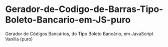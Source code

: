 # Gerador-de-Codigo-de-Barras-Tipo-Boleto-Bancario-em-JS-puro
Gerador de Códigos Bancários, do Tipo Boleto Bancário, em JavaScript Vanilla (puro)
